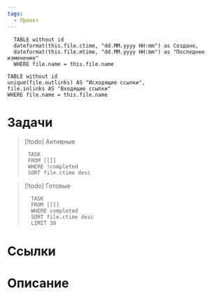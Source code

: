 ```yaml
---
tags:
  - Проект
---
```


```dataview
  TABLE without id
  dateformat(this.file.ctime, "dd.MM.yyyy HH:mm") as Создано,
  dateformat(this.file.mtime, "dd.MM.yyyy HH:mm") as "Последнее изменение" 
  WHERE file.name = this.file.name
```
  

```dataview 
TABLE without id
unique(file.outlinks) AS "Исходящие ссылки", 
file.inlinks AS "Входящие ссылки"
WHERE file.name = this.file.name
```

# Задачи
> [!todo] Активные
> ```dataview
>  TASK
>  FROM [[]]
>  WHERE !completed
>  SORT file.ctime desc
> ```

> [!todo] Готовые
> ```dataview
>   TASK
>   FROM [[]]
>   WHERE completed
>   SORT file.ctime desc
>   LIMIT 30
> ```

# Ссылки


# Описание